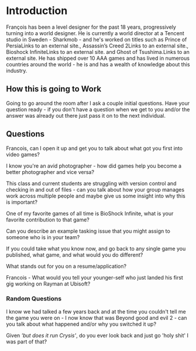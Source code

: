 # Introduction

François has been a level designer for the past 18 years, progressively turning into a world designer. He is currently a world director at a Tencent studio in Sweden - Sharkmob - and he's worked on titles such as Prince of PersiaLinks to an external site., Assassin’s Creed 2Links to an external site., Bioshock InfiniteLinks to an external site. and Ghost of Tsushima.Links to an external site. He has shipped over 10 AAA games and has lived in numerous countries around the world - he is and has a wealth of knowledge about this industry.

## How this is going to Work

Going to go around the room after I ask a couple initial questions. Have your question ready - if you don't have a question when we get to you and/or the answer was already out there just pass it on to the next individual.

## Questions

Francois, can I open it up and get you to talk about what got you first into video games?

I know you're an avid photographer - how did games help you become a better photographer and vice versa?

This class and current students are struggling with version control and checking in and out of files - can you talk about how your group manages work across multiple people and maybe give us some insight into why this is important?

One of my favorite games of all time is BioShock Infinite, what is your favorite contribution to that game?

Can you describe an example tasking issue that you might assign to someone who is in your team?

If you could take what you know now, and go back to any single game you published, what game, and what would you do different?

What stands out for you on a resume/application?

Francois - What would you tell your younger-self who just landed his first gig working on Rayman at Ubisoft?

### Random Questions

I know we had talked a few years back and at the time you couldn't tell me the game you were on - I now know that was Beyond good and evil 2 - can you talk about what happened and/or why you switched it up?

Given *'but does it run Crysis'*, do you ever look back and just go 'holy shit' I was part of that?
